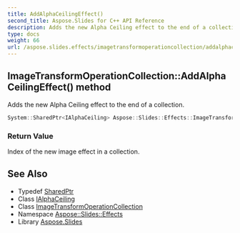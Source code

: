 ```yaml
---
title: AddAlphaCeilingEffect()
second_title: Aspose.Slides for C++ API Reference
description: Adds the new Alpha Ceiling effect to the end of a collection.
type: docs
weight: 66
url: /aspose.slides.effects/imagetransformoperationcollection/addalphaceilingeffect/
---
```

## ImageTransformOperationCollection::AddAlphaCeilingEffect() method


Adds the new Alpha Ceiling effect to the end of a collection.

```cpp
System::SharedPtr<IAlphaCeiling> Aspose::Slides::Effects::ImageTransformOperationCollection::AddAlphaCeilingEffect() override
```


### Return Value

Index of the new image effect in a collection.

## See Also

* Typedef [SharedPtr](../../../system/sharedptr/)
* Class [IAlphaCeiling](../../ialphaceiling/)
* Class [ImageTransformOperationCollection](../)
* Namespace [Aspose::Slides::Effects](../../)
* Library [Aspose.Slides](../../../)